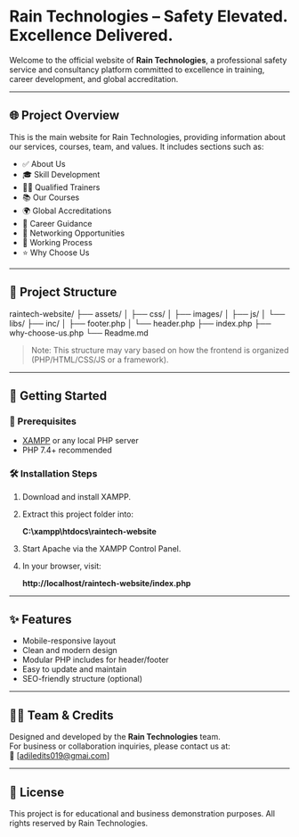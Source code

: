 # Rain Technologies – Safety Elevated. Excellence Delivered.

Welcome to the official website of **Rain Technologies**, a professional safety service and consultancy platform committed to excellence in training, career development, and global accreditation.

---

## 🌐 Project Overview

This is the main website for Rain Technologies, providing information about our services, courses, team, and values. It includes sections such as:

- ✅ About Us
- 🎓 Skill Development
- 👨‍🏫 Qualified Trainers
- 📚 Our Courses
- 🌍 Global Accreditations
- 🧭 Career Guidance
- 🤝 Networking Opportunities
- 🔄 Working Process
- ⭐ Why Choose Us

---

## 📁 Project Structure

raintech-website/
├── assets/
│ ├── css/
│ ├── images/
│ ├── js/
│ └── libs/
├── inc/
│ ├── footer.php
│ └── header.php
├── index.php
├── why-choose-us.php
└── Readme.md

> Note: This structure may vary based on how the frontend is organized (PHP/HTML/CSS/JS or a framework).

---

## 🚀 Getting Started

### 📌 Prerequisites

- [XAMPP](https://www.apachefriends.org/) or any local PHP server
- PHP 7.4+ recommended

### 🛠️ Installation Steps

1. Download and install XAMPP.
2. Extract this project folder into:

   **C:\xampp\htdocs\raintech-website**

3. Start Apache via the XAMPP Control Panel.
4. In your browser, visit:

   **http://localhost/raintech-website/index.php**

---

## ✨ Features

- Mobile-responsive layout
- Clean and modern design
- Modular PHP includes for header/footer
- Easy to update and maintain
- SEO-friendly structure (optional)

---

## 🧑‍💼 Team & Credits

Designed and developed by the **Rain Technologies** team.  
For business or collaboration inquiries, please contact us at:  
📧 [adiledits019@gmai.com]

---

## 📜 License

This project is for educational and business demonstration purposes. All rights reserved by Rain Technologies.
